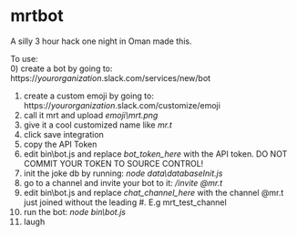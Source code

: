 # mrtbot  
  
A silly 3 hour hack one night in Oman made this.  
  
To use:  
0) create a bot by going to: https://_yourorganization_.slack.com/services/new/bot   
1) create a custom emoji by going to: https://_yourorganization_.slack.com/customize/emoji  
2) call it mrt and upload _emoji\mrt.png_  
3) give it a cool customized name like _mr.t_ 
4) click save integration  
5) copy the API Token  
6) edit bin\bot.js and replace _bot_token_here_ with the API token. DO NOT COMMIT YOUR TOKEN TO SOURCE CONTROL!  
7) init the joke db by running: _node data\databaseInit.js_  
8) go to a channel and invite your bot to it: _/invite @mr.t_  
9) edit bin\bot.js and replace _chat_channel_here_ with the channel @mr.t just joined without the leading #. E.g mrt_test_channel  
10) run the bot: _node bin\bot.js_  
11) laugh  
